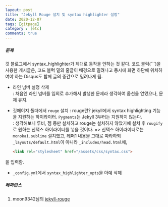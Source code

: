 ```yaml
---
layout: post
title: "Jekyll Rouge 설치 및 syntax highlighter 설정"
date: 2020-12-07
tags: [gitpage]
category : [etc]
comments: true
---
```


##### 문제
깃 블로그에서 syntax_highlighter가 제대로 동작을 안하는 것 같다. 코드 블럭(```)을 사용한 게시글은, 코드 블럭 밑의 줄글이 배경으로 밀려나고 동시에 화면 하단에 위치하여야 하는 Disqus도 함께 글의 중간으로 밀려나게 됨.  

- 라인 넘버 설정 삭제  
  : 처음엔 라인 넘버를 임의로 추가해서 발생한 문제라 생각하여 옵션을 없앴으나, 문제 유지.  

- 깃페이지 폴더에서 `rouge` 설치
  : rouge란? jekyll에서 syntax highlighting 기능을 지원하는 하이라이터. `Pygments`는 Jekyll 3부터는 지원하지 않는다.  
  : 생각해보니 루비, 젬 등만 설치하고 rouge는 설치하지 않았기에 설치 후 `rougify`로 원하는 신택스 하이라이터를 넣을 것이다. => 신택스 하이라이터로는 `monokai.sublime` 설치했고, 레퍼1 내용을 그대로 따라하되 `_layouts/default.html`이 아니라 `_includes/head.html`에,  
  ```html
  <link rel="stylesheet" href="/assets/css/syntax.css">
  ```
을 입력함.  
- `_config.yml`에서 `syntax_highlighter_opts`을 아예 삭제  



##### 레퍼런스
1. moon9342님의 [jekyll-rouge](https://moon9342.github.io/jekyll-rouge)  
